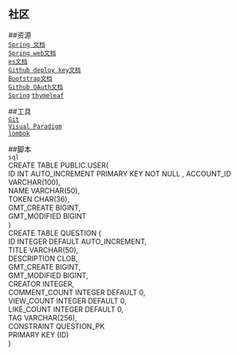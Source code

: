 ##  社区

##资源            
[`Spring 文档`](https://spring.io/guides)      
[`Spring web文档`](https://spring.io/guides/gs/serving-web-content/)        
[`es文档`](https://elasticsearch.cn/explore)   
[`Github deploy key文档`](https://developer.github.com/v3/guides/managing-deploy-keys/#deploy-keys   )  
[`Bootstrap文档`](https://v3.bootcss.com/getting-started/)   
[`Github OAuth文档`](https://developer.github.com/apps/building-oauth-apps/creating-an-oauth-app/)   
[`Spring`](https://docs.spring.io/spring-boot/docs/2.0.0.RC1/reference/htmlsingle/#boot-features-embedded-database)
[`thymeleaf`](https://thymeleaf.org/doc/tutorials/3.0/usingthymeleaf.html#setting-attribute-value)

##工具              
[`Git`](https://git-scm.com/download)   
[`Visual Paradigm`](https://www.visual-paradigm.com)   
[`lombok`](https://www.projectlombok.org)

##脚本     
`sql`    
CREATE  TABLE PUBLIC.USER(    
    ID INT AUTO_INCREMENT PRIMARY KEY NOT NULL ,
    ACCOUNT_ID VARCHAR(100),   
    NAME VARCHAR(50),   
    TOKEN CHAR(36),   
    GMT_CREATE BIGINT,   
    GMT_MODIFIED BIGINT  
)    
CREATE TABLE QUESTION
(   
	ID INTEGER DEFAULT AUTO_INCREMENT,    
	TITLE VARCHAR(50),    
	DESCRIPTION CLOB,    
	GMT_CREATE BIGINT,    
	GMT_MODIFIED BIGINT,    
	CREATOR INTEGER,    
	COMMENT_COUNT INTEGER DEFAULT 0,    
	VIEW_COUNT INTEGER DEFAULT 0,    
	LIKE_COUNT INTEGER DEFAULT 0,     
	TAG VARCHAR(256),      
	CONSTRAINT QUESTION_PK     
	PRIMARY KEY (ID)     
)    

